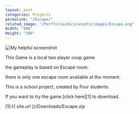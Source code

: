 ```yaml
---
layout: post
categories: Projects
permalink: "/Escape/"
related_image: "/Portfolio/docs/assets/images/Escape.png"
Width: "400"
Height: "300"
---
```

![My helpful screenshot](/Portfolio/docs/assets/images/Escape.png)

This Game is a local two player coop game

the gameplay is based on Escape room.

there is only one escape room available at the moment.



This is a school project, created by Four students.

If you want to try the game [click here][1] to download.

[1]:{{ site.url }}/Downloads/Escape.zip
